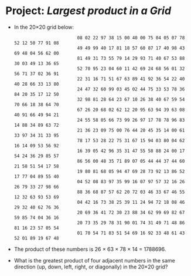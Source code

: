 # Project: *Largest product in a Grid*

* In the 20×20 grid below:

                              08 02 22 97 38 15 00 40 00 75 04 05 07 78 52 12 50 77 91 08
                              49 49 99 40 17 81 18 57 60 87 17 40 98 43 69 48 04 56 62 00
                              81 49 31 73 55 79 14 29 93 71 40 67 53 88 30 03 49 13 36 65
                              52 70 95 23 04 60 11 42 69 24 68 56 01 32 56 71 37 02 36 91
                              22 31 16 71 51 67 63 89 41 92 36 54 22 40 40 28 66 33 13 80
                              24 47 32 60 99 03 45 02 44 75 33 53 78 36 84 20 35 17 12 50
                              32 98 81 28 64 23 67 10 26 38 40 67 59 54 70 66 18 38 64 70
                              67 26 20 68 02 62 12 20 95 63 94 39 63 08 40 91 66 49 94 21
                              24 55 58 05 66 73 99 26 97 17 78 78 96 83 14 88 34 89 63 72
                              21 36 23 09 75 00 76 44 20 45 35 14 00 61 33 97 34 31 33 95
                              78 17 53 28 22 75 31 67 15 94 03 80 04 62 16 14 09 53 56 92
                              16 39 05 42 96 35 31 47 55 58 88 24 00 17 54 24 36 29 85 57
                              86 56 00 48 35 71 89 07 05 44 44 37 44 60 21 58 51 54 17 58
                              19 80 81 68 05 94 47 69 28 73 92 13 86 52 17 77 04 89 55 40
                              04 52 08 83 97 35 99 16 07 97 57 32 16 26 26 79 33 27 98 66
                              88 36 68 87 57 62 20 72 03 46 33 67 46 55 12 32 63 93 53 69
                              04 42 16 73 38 25 39 11 24 94 72 18 08 46 29 32 40 62 76 36
                              20 69 36 41 72 30 23 88 34 62 99 69 82 67 59 85 74 04 36 16
                              20 73 35 29 78 31 90 01 74 31 49 71 48 86 81 16 23 57 05 54
                              01 70 54 71 83 51 54 69 16 92 33 48 61 43 52 01 89 19 67 48

* The product of these numbers is 26 × 63 × 78 × 14 = 1788696.

* What is the greatest product of four adjacent numbers in the same direction (up, down, left, right, or diagonally) in the 20×20 grid?
